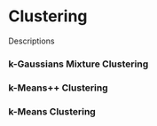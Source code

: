 # Clustering
Descriptions

### k-Gaussians Mixture Clustering

### k-Means++ Clustering

### k-Means Clustering
